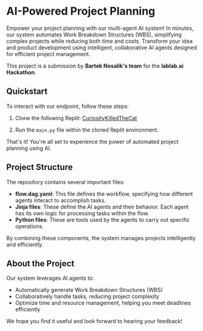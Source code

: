# AI-Powered Project Planning

Empower your project planning with our multi-agent AI system! In minutes, our system automates Work Breakdown Structures (WBS), simplifying complex projects while reducing both time and costs. Transform your idea and product development using intelligent, collaborative AI agents designed for efficient project management.

This project is a submission by **Bartek Nosalik's team** for the **lablab.ai Hackathon**.

## Quickstart

To interact with our endpoint, follow these steps:

1. Clone the following Replit:
   [CuriosityKilledTheCat](https://replit.com/@bartnosalik/CuriosityKilledTheCat#main.py)
   
2. Run the `main.py` file within the cloned Replit environment.

That's it! You're all set to experience the power of automated project planning using AI.

## Project Structure

The repository contains several important files:

- **flow.dag.yaml**: This file defines the workflow, specifying how different agents interact to accomplish tasks.
- **Jinja files**: These define the AI agents and their behavior. Each agent has its own logic for processing tasks within the flow.
- **Python files**: These are tools used by the agents to carry out specific operations.

By combining these components, the system manages projects intelligently and efficiently.

## About the Project

Our system leverages AI agents to:
- Automatically generate Work Breakdown Structures (WBS)
- Collaboratively handle tasks, reducing project complexity
- Optimize time and resource management, helping you meet deadlines efficiently

We hope you find it useful and look forward to hearing your feedback!
